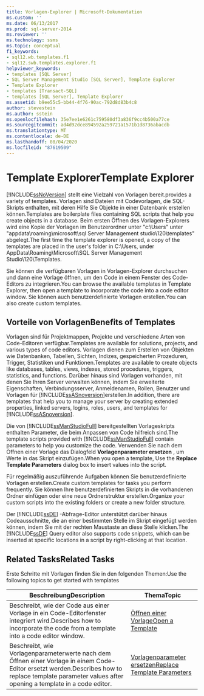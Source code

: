```yaml
---
title: Vorlagen-Explorer | Microsoft-Dokumentation
ms.custom: ''
ms.date: 06/13/2017
ms.prod: sql-server-2014
ms.reviewer: ''
ms.technology: ssms
ms.topic: conceptual
f1_keywords:
- sql12.wb.templates.f1
- sql12.swb.templates.explorer.f1
helpviewer_keywords:
- templates [SQL Server]
- SQL Server Management Studio [SQL Server], Template Explorer
- Template Explorer
- templates [Transact-SQL]
- templates [SQL Server], Template Explorer
ms.assetid: b9ee55c5-bb44-4f76-90ac-792d8d83b4c8
author: stevestein
ms.author: sstein
ms.openlocfilehash: 35e7ee1e6261c759580df3a836f9cc4b500a77ce
ms.sourcegitcommit: ad4d92dce894592a259721a1571b1d8736abacdb
ms.translationtype: MT
ms.contentlocale: de-DE
ms.lasthandoff: 08/04/2020
ms.locfileid: "87619509"
---
```

# <a name="template-explorer"></a><span data-ttu-id="e27fa-102">Template Explorer</span><span class="sxs-lookup"><span data-stu-id="e27fa-102">Template Explorer</span></span>
  [!INCLUDE[ssNoVersion](../../includes/ssnoversion-md.md)] <span data-ttu-id="e27fa-103">stellt eine Vielzahl von Vorlagen bereit.</span><span class="sxs-lookup"><span data-stu-id="e27fa-103">provides a variety of templates.</span></span> <span data-ttu-id="e27fa-104">Vorlagen sind Dateien mit Codevorlagen, die SQL-Skripts enthalten, mit deren Hilfe Sie Objekte in einer Datenbank erstellen können.</span><span class="sxs-lookup"><span data-stu-id="e27fa-104">Templates are boilerplate files containing SQL scripts that help you create objects in a database.</span></span> <span data-ttu-id="e27fa-105">Beim ersten Öffnen des Vorlagen-Explorers wird eine Kopie der Vorlagen im Benutzerordner unter "c:\Users" unter "appdata\roaming\microsoft\sql Server Management studio\120\templates" abgelegt.</span><span class="sxs-lookup"><span data-stu-id="e27fa-105">The first time the template explorer is opened, a copy of the templates are placed in the user's folder in C:\Users, under AppData\Roaming\Microsoft\SQL Server Management Studio\120\Templates.</span></span>  
  
 <span data-ttu-id="e27fa-106">Sie können die verfügbaren Vorlagen in Vorlagen-Explorer durchsuchen und dann eine Vorlage öffnen, um den Code in einem Fenster des Code-Editors zu integrieren.</span><span class="sxs-lookup"><span data-stu-id="e27fa-106">You can browse the available templates in Template Explorer, then open a template to incorporate the code into a code editor window.</span></span> <span data-ttu-id="e27fa-107">Sie können auch benutzerdefinierte Vorlagen erstellen.</span><span class="sxs-lookup"><span data-stu-id="e27fa-107">You can also create custom templates.</span></span>  
  
## <a name="benefits-of-templates"></a><span data-ttu-id="e27fa-108">Vorteile von Vorlagen</span><span class="sxs-lookup"><span data-stu-id="e27fa-108">Benefits of Templates</span></span>  
 <span data-ttu-id="e27fa-109">Vorlagen sind für Projektmappen, Projekte und verschiedene Arten von Code-Editoren verfügbar.</span><span class="sxs-lookup"><span data-stu-id="e27fa-109">Templates are available for solutions, projects, and various types of code editors.</span></span> <span data-ttu-id="e27fa-110">Vorlagen dienen zum Erstellen von Objekten wie Datenbanken, Tabellen, Sichten, Indizes, gespeicherten Prozeduren, Trigger, Statistiken und Funktionen.</span><span class="sxs-lookup"><span data-stu-id="e27fa-110">Templates are available to create objects like databases, tables, views, indexes, stored procedures, triggers, statistics, and functions.</span></span> <span data-ttu-id="e27fa-111">Darüber hinaus sind Vorlagen vorhanden, mit denen Sie Ihren Server verwalten können, indem Sie erweiterte Eigenschaften, Verbindungsserver, Anmeldenamen, Rollen, Benutzer und Vorlagen für [!INCLUDE[ssASnoversion](../../includes/ssasnoversion-md.md)]erstellen.</span><span class="sxs-lookup"><span data-stu-id="e27fa-111">In addition, there are templates that help you to manage your server by creating extended properties, linked servers, logins, roles, users, and templates for [!INCLUDE[ssASnoversion](../../includes/ssasnoversion-md.md)].</span></span>  
  
 <span data-ttu-id="e27fa-112">Die von [!INCLUDE[ssManStudioFull](../../includes/ssmanstudiofull-md.md)] bereitgestellten Vorlageskripts enthalten Parameter, die beim Anpassen von Code hilfreich sind.</span><span class="sxs-lookup"><span data-stu-id="e27fa-112">The template scripts provided with [!INCLUDE[ssManStudioFull](../../includes/ssmanstudiofull-md.md)] contain parameters to help you customize the code.</span></span> <span data-ttu-id="e27fa-113">Verwenden Sie nach dem Öffnen einer Vorlage das Dialogfeld **Vorlagenparameter ersetzen** , um Werte in das Skript einzufügen.</span><span class="sxs-lookup"><span data-stu-id="e27fa-113">When you open a template, Use the **Replace Template Parameters** dialog box to insert values into the script.</span></span>  
  
 <span data-ttu-id="e27fa-114">Für regelmäßig auszuführende Aufgaben können Sie benutzerdefinierte Vorlagen erstellen.</span><span class="sxs-lookup"><span data-stu-id="e27fa-114">Create custom templates for tasks you perform frequently.</span></span> <span data-ttu-id="e27fa-115">Sie können Ihre benutzerdefinierten Skripts in die vorhandenen Ordner einfügen oder eine neue Ordnerstruktur erstellen.</span><span class="sxs-lookup"><span data-stu-id="e27fa-115">Organize your custom scripts into the existing folders or create a new folder structure.</span></span>  
  
 <span data-ttu-id="e27fa-116">Der [!INCLUDE[ssDE](../../includes/ssde-md.md)] -Abfrage-Editor unterstützt darüber hinaus Codeausschnitte, die an einer bestimmten Stelle im Skript eingefügt werden können, indem Sie mit der rechten Maustaste an diese Stelle klicken.</span><span class="sxs-lookup"><span data-stu-id="e27fa-116">The [!INCLUDE[ssDE](../../includes/ssde-md.md)] Query editor also supports code snippets, which can be inserted at specific locations in a script by right-clicking at that location.</span></span>  
  
## <a name="related-tasks"></a><span data-ttu-id="e27fa-117">Related Tasks</span><span class="sxs-lookup"><span data-stu-id="e27fa-117">Related Tasks</span></span>  
 <span data-ttu-id="e27fa-118">Erste Schritte mit Vorlagen finden Sie in den folgenden Themen:</span><span class="sxs-lookup"><span data-stu-id="e27fa-118">Use the following topics to get started with templates</span></span>  
  
|<span data-ttu-id="e27fa-119">**Beschreibung**</span><span class="sxs-lookup"><span data-stu-id="e27fa-119">**Description**</span></span>|<span data-ttu-id="e27fa-120">**Thema**</span><span class="sxs-lookup"><span data-stu-id="e27fa-120">**Topic**</span></span>|  
|---------------------|---------------|  
|<span data-ttu-id="e27fa-121">Beschreibt, wie der Code aus einer Vorlage in ein Code-Editorfenster integriert wird.</span><span class="sxs-lookup"><span data-stu-id="e27fa-121">Describes how to incorporate the code from a template into a code editor window.</span></span>|[<span data-ttu-id="e27fa-122">Öffnen einer Vorlage</span><span class="sxs-lookup"><span data-stu-id="e27fa-122">Open a Template</span></span>](open-a-template.md)|  
|<span data-ttu-id="e27fa-123">Beschreibt, wie Vorlagenparameterwerte nach dem Öffnen einer Vorlage in einem Code-Editor ersetzt werden.</span><span class="sxs-lookup"><span data-stu-id="e27fa-123">Describes how to replace template parameter values after opening a template in a code editor.</span></span>|[<span data-ttu-id="e27fa-124">Vorlagenparameter ersetzen</span><span class="sxs-lookup"><span data-stu-id="e27fa-124">Replace Template Parameters</span></span>](replace-template-parameters.md)|  
  
  
